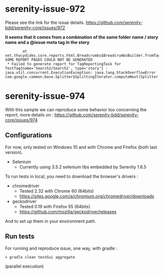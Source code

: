 # serenity-issue-972
Please see the link for the issue details.
https://github.com/serenity-bdd/serenity-core/issues/972

**It seems that it comes from a combination of the same folder name / story name and a @issue meta tag in the story**

```
        at net.thucydides.core.reports.html.Breadcrumbs$BreadcrumbsBuilder.fromTagsIn(Breadcrumbs.java:32)
SOME REPORT PAGES COULD NOT BE GENERATED
 * Failed to generate report for TagReportingTask for TestTag{name='Search2/Search2', type='story'} - java.util.concurrent.ExecutionException: java.lang.StackOverflowError
com.google.common.base.Splitter$SplittingIterator.computeNext(Splitter.java:506)

```

# serenity-issue-974
With this sample we can reproduce some behavior too concerning the report, more details on :
 https://github.com/serenity-bdd/serenity-core/issues/974

## Configurations
For now, only tested on Windows 10 and with Chrome and Firefox (both last version).

* Selenium
    * Currently using 3.5.2 selenium libs embedded by Serenity 1.6.5

To run  tests in local, you need to download the browser's drivers :
* chromedriver
    * Tested 2.32 with Chrome 60 (64bits)
    * https://sites.google.com/a/chromium.org/chromedriver/downloads
* geckodriver
    * Tested 0.19 with Firefox 55 (64bits)
    * https://github.com/mozilla/geckodriver/releases
    
And to set up them in your environment path.


## Run tests
For running and reproduce issue, one way, with gradle :
```
> gradle clean testGui aggregate
```
(parallel execution)
   

